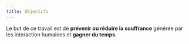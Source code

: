 ```yaml
---
title: Objectifs
---
```


Le but de ce travail est de **prévenir ou réduire la souffrance** générée par les interaction humaines et **gagner du temps**.

